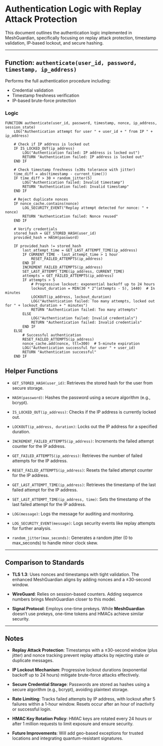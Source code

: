 # Authentication Logic with Replay Attack Protection

This document outlines the authentication logic implemented in MeshGuardian, specifically focusing on replay attack protection, timestamp validation, IP-based lockout, and secure hashing.

---

## Function: `authenticate(user_id, password, timestamp, ip_address)`

Performs the full authentication procedure including:

- Credential validation
- Timestamp freshness verification
- IP-based brute-force protection

### Logic

```pseudocode
FUNCTION authenticate(user_id, password, timestamp, nonce, ip_address, session_state)
    LOG("Authentication attempt for user " + user_id + " from IP " + ip_address)

    # Check if IP address is locked out
    IF IS_LOCKED_OUT(ip_address)
        LOG("Authentication failed: IP address is locked out")
        RETURN "Authentication failed: IP address is locked out"
    END IF

    # Check timestamp freshness (±30s tolerance with jitter)
    time_diff = abs(timestamp - current_time())
    IF time_diff > 30 + random_jitter(5)
        LOG("Authentication failed: Invalid timestamp")
        RETURN "Authentication failed: Invalid timestamp"
    END IF

    # Reject duplicate nonces
    IF nonce_cache.contains(nonce)
        LOG_SECURITY_EVENT("Replay attempt detected for nonce: " + nonce)
        RETURN "Authentication failed: Nonce reused"
    END IF

    # Verify credentials
    stored_hash = GET_STORED_HASH(user_id)
    provided_hash = HASH(password)

    IF provided_hash != stored_hash
        last_attempt_time = GET_LAST_ATTEMPT_TIME(ip_address)
        IF CURRENT_TIME - last_attempt_time > 1 hour
            RESET_FAILED_ATTEMPTS(ip_address)
        END IF
        INCREMENT_FAILED_ATTEMPTS(ip_address)
        SET_LAST_ATTEMPT_TIME(ip_address, CURRENT_TIME)
        attempts = GET_FAILED_ATTEMPTS(ip_address)
        IF attempts > 5
            # Progressive lockout: exponential backoff up to 24 hours
            lockout_duration = MIN(30 * 2^(attempts - 5), 1440)  # In minutes
            LOCKOUT(ip_address, lockout_duration)
            LOG("Authentication failed: Too many attempts, locked out for " + lockout_duration + " minutes")
            RETURN "Authentication failed: Too many attempts"
        ELSE
            LOG("Authentication failed: Invalid credentials")
            RETURN "Authentication failed: Invalid credentials"
        END IF
    ELSE
        # Successful authentication
        RESET_FAILED_ATTEMPTS(ip_address)
        nonce_cache.add(nonce, ttl=300)  # 5-minute expiration
        LOG("Authentication successful for user " + user_id)
        RETURN "Authentication successful"
    END IF
```

## Helper Functions

- `GET_STORED_HASH(user_id)`: Retrieves the stored hash for the user from secure storage.

- `HASH(password)`: Hashes the password using a secure algorithm (e.g., bcrypt).

- `IS_LOCKED_OUT(ip_address)`: Checks if the IP address is currently locked out.

- `LOCKOUT(ip_address, duration)`: Locks out the IP address for a specified duration.

- `INCREMENT_FAILED_ATTEMPTS(ip_address)`: Increments the failed attempt counter for the IP address.

- `GET_FAILED_ATTEMPTS(ip_address)`: Retrieves the number of failed attempts for the IP address.

- `RESET_FAILED_ATTEMPTS(ip_address)`: Resets the failed attempt counter for the IP address.

- `GET_LAST_ATTEMPT_TIME(ip_address)`: Retrieves the timestamp of the last failed attempt for the IP address.

- `SET_LAST_ATTEMPT_TIME(ip_address, time)`: Sets the timestamp of the last failed attempt for the IP address.

- `LOG(message)`: Logs the message for auditing and monitoring.

- `LOG_SECURITY_EVENT(message)`: Logs security events like replay attempts for further analysis.

- `random_jitter(max_seconds)`: Generates a random jitter (0 to max_seconds) to handle minor clock skew.

---

## Comparison to Standards

- **TLS 1.3**: Uses nonces and timestamps with tight validation. The enhanced MeshGuardian aligns by adding nonces and a ±30-second window.

- **WireGuard**: Relies on session-based counters. Adding sequence numbers brings MeshGuardian closer to this model.

- **Signal Protocol**: Employs one-time prekeys. While **MeshGuardian**  doesn’t use prekeys, one-time tokens and HMACs achieve similar security.

---

## Notes

- **Replay Attack Protection**: Timestamps with a ±30-second window (plus jitter) and nonce tracking prevent replay attacks by rejecting stale or duplicate messages.

- **IP Lockout Mechanism**: Progressive lockout durations (exponential backoff up to 24 hours) mitigate brute-force attacks effectively.

- **Secure Credential Storage**: Passwords are stored as hashes using a secure algorithm (e.g., bcrypt), avoiding plaintext storage.

- **Rate Limiting**: Tracks failed attempts by IP address, with lockout after 5 failures within a 1-hour window. Resets occur after an hour of inactivity or successful login.

- **HMAC Key Rotation Policy**: HMAC keys are rotated every 24 hours or after 1 million requests to limit exposure and ensure security.

- **Future Improvements**: Will add geo-based exceptions for trusted locations and integrating quantum-resistant signatures.